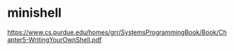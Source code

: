 # minishell


https://www.cs.purdue.edu/homes/grr/SystemsProgrammingBook/Book/Chapter5-WritingYourOwnShell.pdf

